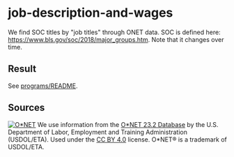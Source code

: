 # job-description-and-wages

We find SOC titles by "job titles" through ONET data. SOC is defined here: https://www.bls.gov/soc/2018/major_groups.htm. Note that it changes over time.

## Result

See [programs/README](programs/README.md).

## Sources
[![O&ast;NET](https://www.onetcenter.org/image/link/onet-in-it.svg)](https://www.onetcenter.org/database.html)
We use information from the <a href="https://www.onetcenter.org/database.html">O&ast;NET 23.2 Database</a> by the U.S. Department of Labor, Employment and Training Administration (USDOL/ETA). Used under the <a href="https://creativecommons.org/licenses/by/4.0/">CC BY 4.0</a> license. O&ast;NET&reg; is a trademark of USDOL/ETA.</p>
